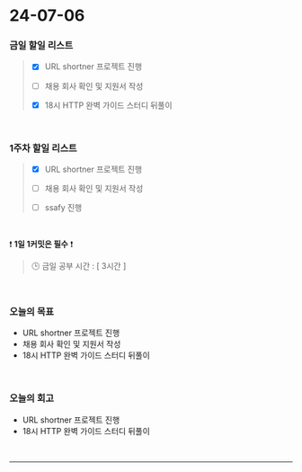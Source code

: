 # 24-07-06
### 금일 할일 리스트
> - [x]  URL shortner 프로젝트 진행
>
> - [ ]  채용 회사 확인 및 지원서 작성
>
> - [x]  18시 HTTP 완벽 가이드 스터디 뒤풀이

<br/>

### 1주차 할일 리스트  
> - [x]  URL shortner 프로젝트 진행
>
> - [ ]  채용 회사 확인 및 지원서 작성
>
> - [ ]  ssafy 진행

<br/>

❗ **1일 1커밋은 필수** ❗
> 🕒 금일 공부 시간 : [ 3시간 ]

<br/>

### 오늘의 목표
- URL shortner 프로젝트 진행
- 채용 회사 확인 및 지원서 작성
- 18시 HTTP 완벽 가이드 스터디 뒤풀이


<br>

### 오늘의 회고
- URL shortner 프로젝트 진행
- 18시 HTTP 완벽 가이드 스터디 뒤풀이


<br/>

------------  

